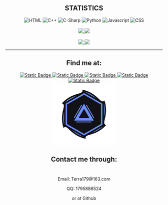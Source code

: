 
<h2 align="center" class="info"> STATISTICS </h2>
<div align="center">
  <img alt="HTML" height="25em"  src="https://img.shields.io/badge/HTML-19D3B6?style=for-the-badge&logo=html5&logoColor=fff">
  <img alt="C++" height="25em"  src="https://img.shields.io/badge/C%2B%2B-19BBD3?style=for-the-badge&logo=c%2B%2B&logoColor=fff">
  <img alt="C-Sharp" height="25em" src="https://img.shields.io/badge/C--sharp-%234088FB?style=for-the-badge&logo=csharp&logoColor=fff"">
  <img alt="Python" height="25em"  src="https://img.shields.io/badge/Python-%23484fc9?style=for-the-badge&logo=python&logoColor=fff">
  <img alt="Javascript" height="25em"  src="https://img.shields.io/badge/JavaScript-5A3AFA?style=for-the-badge&logo=javascript&logoColor=fff">
  <img alt="CSS" height="25em"  src="https://img.shields.io/badge/CSS-744BE1?style=for-the-badge&logo=css3&logoColor=fff">
</div>
<div align="center">
<br/>

<a href="https://github.com/anuraghazra/github-readme-stats#gh-dark-mode-only">
  <img width="450em" src="https://github-readme-stats.vercel.app/api?username=xzadudu179&bg_color=0D111700&show_icons=true&icon_color=3BFFDC&border_radius=0&border_color=A9E7FF&text_color=E6EDF3&rank_icon=github&title_color=4CB7FE&ring_color=3BFFDC&hide_border=true&theme=github-dark">
</a>
<a href="https://github.com/anuraghazra/github-readme-stats#gh-light-mode-only">
  <img width="450em" src="https://github-readme-stats.vercel.app/api?username=xzadudu179&bg_color=0D111700&show_icons=true&icon_color=3BFFDC&border_radius=0&border_color=77abea&text_color=111111&rank_icon=github&title_color=484fc9&ring_color=5585fe&hide_border=true&theme=github-light">
</a>

<!--
[![xzadudu179's GitHub stats-Dark](https://github-readme-stats.vercel.app/api?username=xzadudu179&bg_color=0D111700&show_icons=true&border_radius=0&border_color=5D51FB&text_color=E6EDF3&rank_icon=github&title_color=7581FF&ring_color=5D51FB&hide_border=false&)](https://github.com/anuraghazra/github-readme-stats#gh-dark-mode-only)
[![xzadudu179's GitHub stats-Light](https://github-readme-stats.vercel.app/api?username=xzadudu179&bg_color=0D111700&show_icons=true&border_radius=5&border_color=77abea&text_color=111111&rank_icon=github&title_color=484fc9&ring_color=5585fe&hide_border=true&)](https://github.com/anuraghazra/github-readme-stats#gh-light-mode-only)
-->

<!--[![Top Langs](https://github-readme-stats.vercel.app/api/top-langs/?username=xzadudu179&layout=donut-vertical&bg_color=0D111700&border_color=77abea&text_color=dedede&title_color=dedede&hide_border=true)](https://github.com/anuraghazra/github-readme-stats)--->
<!--- 
  <a href="#">
    <img src="https://github-readme-stats.vercel.app/api?username=xzadudu179&bg_color=0D111700&show_icons=true&border_radius=5&border_color=77abea&text_color=ededed&rank_icon=github&title_color=5585fe&ring_color=5585fe&hide_border=true" />
</a>
--->
</div>
<br/>
<div align="center">
  <a href="https://github.com/anuraghazra/github-readme-stats#gh-dark-mode-only">
  <img width="450em" src="https://github-readme-stats.vercel.app/api/wakatime?username=@xzadudu179&bg_color=0D111700&border_color=A9E7FF&text_color=E6EDF3&title_color=4CB7FE&layout=default&hide_border=true&langs_count=5&line_height=35&border_radius=0&custom_title=Top%205%20Languages%20(Wakatime)&hide=Objective-C,Other,ca65%20assembler,Ezhil,SWIG,Assembly,GDScript3,Bash,CSS,SSH%20Key,Image%20(png)&theme=github-dark">
  </a>
  <a href="https://github.com/anuraghazra/github-readme-stats#gh-light-mode-only">
    <img width="450em" src="https://github-readme-stats.vercel.app/api/wakatime?username=@xzadudu179&bg_color=0D111700&border_color=77abea&text_color=111111&title_color=484fc9&layout=default&hide_border=true&langs_count=5&line_height=35&border_radius=0&custom_title=Top%205%20Languages%20(Wakatime)&hide=Objective-C,Other,ca65%20assembler,Ezhil,SWIG,Assembly,GDScript3,Bash,CSS,SSH%20Key,Image%20(png)&theme=github-light">
  </a>
  <!--
  [![xzadudu179's Wakatime stats-Dark](https://github-readme-stats.vercel.app/api/wakatime?username=@xzadudu179&bg_color=0D111700&border_color=77abea&text_color=E6EDF3&title_color=7581FF&layout=default&hide_border=false&langs_count=5&line_height=26&custom_title=Top%207%20Languages%20(Wakatime)&hide=Objective-C,Other,ca65%20assembler,Ezhil,SWIG,Assembly,GDScript3,Bash,CSS,SSH%20Key,Image%20(png))](https://github.com/anuraghazra/github-readme-stats#gh-dark-mode-only)
  [![xzadudu179's Wakatime stats-Light](https://github-readme-stats.vercel.app/api/wakatime?username=@xzadudu179&bg_color=0D111700&border_color=77abea&text_color=111111&title_color=484fc9&layout=default&hide_border=true&langs_count=7&custom_title=Top%207%20Languages%20(Wakatime)&hide=Objective-C,Other,ca65%20assembler,Ezhil,SWIG,Assembly,GDScript3,Bash,CSS,SSH%20Key,Image%20(png))](https://github.com/anuraghazra/github-readme-stats#gh-light-mode-only)
    -->

  
  <!--- 
  <a href="https://wakatime.com/@xzadudu179">
    <img align="center" src="https://github-readme-stats.vercel.app/api/wakatime?username=@xzadudu179&bg_color=0D111700&border_color=77abea&text_color=dedede&title_color=dedede&layout=compact&hide_border=true&hide_title=true" />  
</a>
  --->

  <div>
    <hr>
    <h2>Find me at: <br></h2>
    <a href="https://wakatime.com/@xzadudu179" target="_blank" >
      <img alt="Static Badge" height="20em" src="https://img.shields.io/badge/wakatime-6C41D4?style=flat-square&logo=wakatime&logoColor=fff">
    </a>
    <a href="https://www.youtube.com/channel/UCQVFa42_lhkmYlfog1B2_Wg" target="_blank" >
      <img alt="Static Badge" height="20em" src="https://img.shields.io/badge/YouTube-5041D4?style=flat-square&logo=youtube%20channel&logoColor=fff">
    </a>  
    <a href="https://twitter.com/xzadudu179" target="_blank">
      <img alt="Static Badge" height="20em" src="https://img.shields.io/badge/Twitter%2FX-3E4BD2?style=flat-square&logo=X&logoColor=fff">
    </a>
    <a href="https://music.163.com/#/user/home?id=318786091" target="_blank" >
      <img alt="Static Badge" height="20em" src="https://img.shields.io/badge/CloudMusic-1E5EDB?style=flat-square&logoColor=fff">
    </a>
    <a href="https://space.bilibili.com/70738350?spm_id_from=333.788.0.0" target="_blank" >
      <img alt="Static Badge" height="20em" src="https://img.shields.io/badge/Bilibili-1899D7?style=flat-square&logo=bilibili&logoColor=fff">
    </a>
  </div>  
</div>
<div align="center">
  <img src = "Another xzadudu179.png" height="200" width="200"/>
  <br>
  <h2>Contact me through:<br><br></h2>
  <p>Email: Terra179@163.com<br></p>
  <p>QQ: 1795886524<br></p>
  <p>or at Github</p>
</div>

